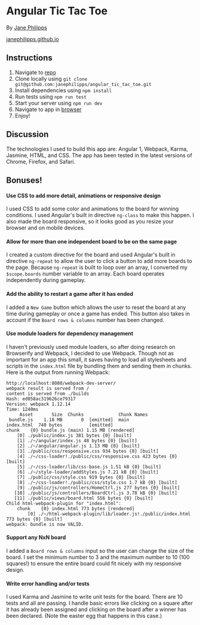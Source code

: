 # Angular Tic Tac Toe

By [Jane Philipps](mailto:jane.philipps@gmail.com)

[janephilipps.github.io](http://janephilipps.github.io)

## Instructions

1. Navigate to [repo](https://github.com/janephilipps/angular_tic_tac_toe)
2. Clone locally using `git clone git@github.com:janephilipps/angular_tic_tac_toe.git`
3. Install dependencies using `npm install`
4. Run tests using `npm run test`
5. Start your server using `npm run dev`
6. Navigate to app in [browser](http://localhost:8080)
7. Enjoy!


## Discussion

The technologies I used to build this app are: Angular 1, Webpack, Karma, Jasmine, HTML, and CSS.  The app has been tested in the latest versions of Chrome, Firefox, and Safari.

## Bonuses!

#### Use CSS to add more detail, animations or responsive design

I used CSS to add some color and animations to the board for winning conditions. I used Angular's built in directive `ng-class` to make this happen. I also made the board responsive, so it looks good as you resize your browser and on mobile devices.

#### Allow for more than one independent board to be on the same page

I created a custom directive for the board and used Angular's built in directive `ng-repeat` to allow the user to click a button to add more boards to the page. Because `ng-repeat` is built to loop over an array, I converted my `$scope.boards` number variable to an array. Each board operates independently during gameplay.

#### Add the ability to restart a game after it has ended

I added a `New Game` button which allows the user to reset the board at any time during gameplay or once a game has ended. This button also takes in account if the `Board rows & columns` number has been changed.

#### Use module loaders for dependency management

I haven't previously used module loaders, so after doing research on Browserify and Webpack, I decided to use Webpack. Though not as important for an app this small, it saves having to load all stylesheets and scripts in the `index.html` file by bundling them and sending them in chunks. Here is the output from running Webpack:

```
http://localhost:8080/webpack-dev-server/
webpack result is served from /
content is served from ./builds
Hash: ed058ac319626ce79317
Version: webpack 1.12.14
Time: 1240ms
     Asset       Size  Chunks             Chunk Names
 bundle.js    1.18 MB       0  [emitted]  main
index.html  740 bytes          [emitted]
chunk    {0} bundle.js (main) 1.15 MB [rendered]
    [0] ./public/index.js 381 bytes {0} [built]
    [1] ./~/angular/index.js 48 bytes {0} [built]
    [2] ./~/angular/angular.js 1.13 MB {0} [built]
    [3] ./public/css/responsive.css 934 bytes {0} [built]
    [4] ./~/css-loader!./public/css/responsive.css 423 bytes {0} [built]
    [5] ./~/css-loader/lib/css-base.js 1.51 kB {0} [built]
    [6] ./~/style-loader/addStyles.js 7.21 kB {0} [built]
    [7] ./public/css/style.css 919 bytes {0} [built]
    [8] ./~/css-loader!./public/css/style.css 1.7 kB {0} [built]
    [9] ./public/js/controllers/HomeCtrl.js 277 bytes {0} [built]
   [10] ./public/js/controllers/BoardCtrl.js 3.78 kB {0} [built]
   [11] ./public/views/board.html 556 bytes {0} [built]
Child html-webpack-plugin for "index.html":
    chunk    {0} index.html 773 bytes [rendered]
        [0] ./~/html-webpack-plugin/lib/loader.js!./public/index.html 773 bytes {0} [built]
webpack: bundle is now VALID.
```

#### Support any NxN board

I added a `Board rows & columns` input so the user can change the size of the board. I set the minimum number to 3 and the maximum number to 10 (100 squares!) to ensure the entire board could fit nicely with my responsive design.

#### Write error handling and/or tests

I used Karma and Jasmine to write unit tests for the board. There are 10 tests and all are passing. I handle basic errors like clicking on a square after it has already been assigned and clicking on the board after a winner has been declared. (Note the easter egg that happens in this case.)





